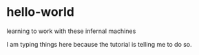 # hello-world
learning to work with these infernal machines

I am typing things here because the tutorial is telling me to do so.
